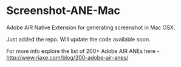 Screenshot-ANE-Mac
==================

Adobe AIR Native Extension for generating screenshot in Mac OSX.

Just added the repo. Will update the code available soon.

For more info explore the list of 200+ Adobe AIR ANEs here - http://www.riaxe.com/blog/200-adobe-air-anes/
